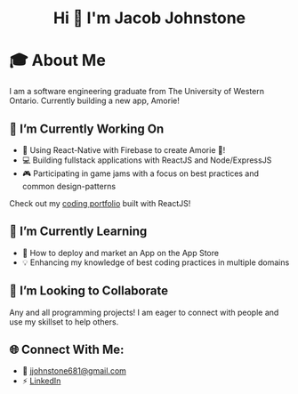 <h1 align="center">Hi 👋 I'm Jacob Johnstone</h1>

# 🎓 About Me
I am a software engineering graduate from The University of Western Ontario. Currently building a new app, Amorie!

## 🔭 I’m Currently Working On
- 📱 Using React-Native with Firebase to create Amorie 💌!
- 💻 Building fullstack applications with ReactJS and Node/ExpressJS
- 🎮 Participating in game jams with a focus on best practices and common design-patterns

Check out my [coding portfolio](https://jacobj-portfolio.vercel.app/) built with ReactJS!

## 🌱 I’m Currently Learning
- 🤖 How to deploy and market an App on the App Store
- 💡 Enhancing my knowledge of best coding practices in multiple domains

## 👯 I’m Looking to Collaborate
Any and all programming projects! I am eager to connect with people and use my skillset to help others.

## 🌐 Connect With Me:
- 📧 jjohnstone681@gmail.com
- ⚡ [LinkedIn](https://www.linkedin.com/in/jacobjohnstone/)
